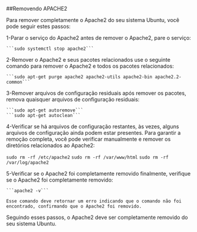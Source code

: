 
##Removendo APACHE2


Para remover completamente o Apache2 do seu sistema Ubuntu, você pode seguir estes passos:

1-Parar o serviço do Apache2 antes de remover o Apache2, pare o serviço:

	```sudo systemctl stop apache2```

2-Remover o Apache2 e seus pacotes relacionados use o seguinte comando para remover o Apache2 e todos os pacotes relacionados:

	```sudo apt-get purge apache2 apache2-utils apache2-bin apache2.2-common```



3-Remover arquivos de configuração residuais após remover os pacotes, remova quaisquer arquivos de configuração residuais:

	```sudo apt-get autoremove```
	```sudo apt-get autoclean```

4-Verificar se há arquivos de configuração restantes, às vezes, alguns arquivos de configuração ainda podem estar presentes. Para garantir a remoção completa, você pode verificar manualmente e remover os diretórios relacionados ao Apache2:

```sudo rm -rf /etc/apache2```
```sudo rm -rf /var/www/html```
```sudo rm -rf /var/log/apache2```

5-Verificar se o Apache2 foi completamente removido finalmente, verifique se o Apache2 foi completamente removido:

    ```apache2 -v```

    Esse comando deve retornar um erro indicando que o comando não foi encontrado, confirmando que o Apache2 foi removido.

Seguindo esses passos, o Apache2 deve ser completamente removido do seu sistema Ubuntu.
